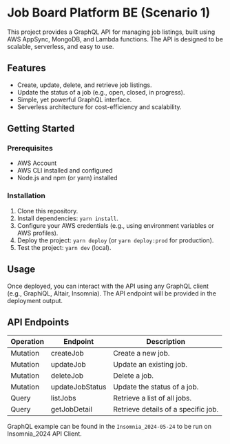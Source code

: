 # Job Board Platform BE (Scenario 1)

This project provides a GraphQL API for managing job listings, built using AWS AppSync, MongoDB, and Lambda functions. The API is designed to be scalable, serverless, and easy to use.

## Features
- Create, update, delete, and retrieve job listings.
- Update the status of a job (e.g., open, closed, in progress).
- Simple, yet powerful GraphQL interface.
- Serverless architecture for cost-efficiency and scalability.

## Getting Started
### Prerequisites
- AWS Account
- AWS CLI installed and configured
- Node.js and npm (or yarn) installed

### Installation
1. Clone this repository.
2. Install dependencies: `yarn install`.
3. Configure your AWS credentials (e.g., using environment variables or AWS profiles).
4. Deploy the project: `yarn deploy` (or `yarn deploy:prod` for production).
5. Test the project: `yarn dev` (local).

## Usage
Once deployed, you can interact with the API using any GraphQL client (e.g., GraphiQL, Altair, Insomnia). The API endpoint will be provided in the deployment output.

## API Endpoints
| Operation      | Endpoint      | Description                             |
|----------------|---------------|-----------------------------------------|
| Mutation       | createJob     | Create a new job.                       |
| Mutation       | updateJob     | Update an existing job.                 |
| Mutation       | deleteJob     | Delete a job.                           |
| Mutation       | updateJobStatus  | Update the status of a job.          |
| Query          | listJobs      | Retrieve a list of all jobs.            |
| Query          | getJobDetail  | Retrieve details of a specific job.     |

GraphQL example can be found in the `Insomnia_2024-05-24` to be run on Insomnia_2024 API Client.